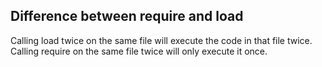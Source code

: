 ## Difference between require and load

Calling load twice on the same file will execute the code in that file twice. Calling require on the same file twice will only execute it once.
